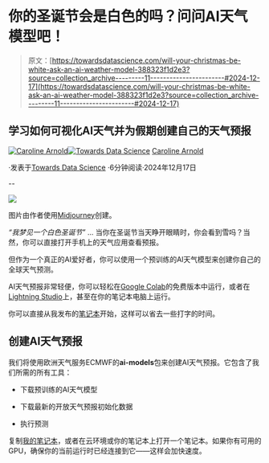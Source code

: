 # 你的圣诞节会是白色的吗？问问AI天气模型吧！

> 原文：[https://towardsdatascience.com/will-your-christmas-be-white-ask-an-ai-weather-model-388323f1d2e3?source=collection_archive---------11-----------------------#2024-12-17](https://towardsdatascience.com/will-your-christmas-be-white-ask-an-ai-weather-model-388323f1d2e3?source=collection_archive---------11-----------------------#2024-12-17)

## 学习如何可视化AI天气并为假期创建自己的天气预报

[](https://medium.com/@caroline.arnold_63207?source=post_page---byline--388323f1d2e3--------------------------------)[![Caroline Arnold](../Images/fb13ba36e302d8161b67c4888d0601e4.png)](https://medium.com/@caroline.arnold_63207?source=post_page---byline--388323f1d2e3--------------------------------)[](https://towardsdatascience.com/?source=post_page---byline--388323f1d2e3--------------------------------)[![Towards Data Science](../Images/a6ff2676ffcc0c7aad8aaf1d79379785.png)](https://towardsdatascience.com/?source=post_page---byline--388323f1d2e3--------------------------------) [Caroline Arnold](https://medium.com/@caroline.arnold_63207?source=post_page---byline--388323f1d2e3--------------------------------)

·发表于[Towards Data Science](https://towardsdatascience.com/?source=post_page---byline--388323f1d2e3--------------------------------) ·6分钟阅读·2024年12月17日

--

![](../Images/296274e59a978ff51f38f7229548b16f.png)

图片由作者使用[Midjourney](https://www.midjourney.com/jobs/070a8706-630f-49fe-afd3-0d0cca5f9b06?index=3)创建。

*“我梦见一个白色圣诞节”* … 当你在圣诞节当天睁开眼睛时，你会看到雪吗？当然，你可以直接打开手机上的天气应用查看预报。

但作为一个真正的AI爱好者，你可以使用一个预训练的AI天气模型来创建你自己的全球天气预测。

AI天气预报非常轻便，你可以轻松在[Google Colab](https://colab.research.google.com)的免费版本中运行，或者在[Lightning Studio](https://lightning.ai)上，甚至在你的笔记本电脑上运行。

你可以直接从我发布的[笔记本](https://lightning.ai/crlna/studios/ai-weather-models)开始，这样可以省去一些打字的时间。

## 创建AI天气预报

我们将使用欧洲天气服务ECMWF的**ai-models**包来创建AI天气预报。它包含了我们所需的所有工具：

+   下载预训练的AI天气模型

+   下载最新的开放天气预报初始化数据

+   执行预测

复制[我的笔记本](https://lightning.ai/crlna/studios/ai-weather-models)，或者在云环境或你的笔记本上打开一个笔记本。如果你有可用的GPU，确保你的当前运行时已经连接到它——这样会加快速度。
